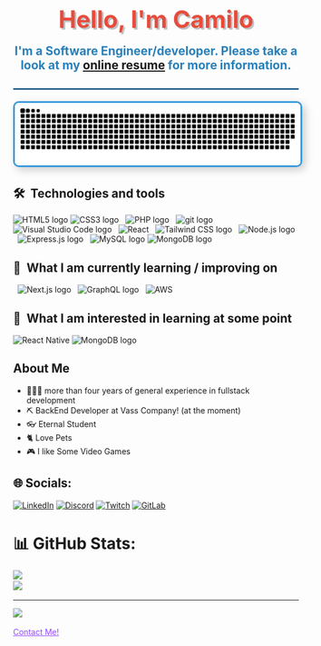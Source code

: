 <div align="center">
  <h1 style="font-size: 3em; color: #e74c3c; text-align: center; text-shadow: 3px 3px #bdc3c7;">Hello, I'm Camilo</h1>
  <h4 style="font-size: 1.5em; color: #2980b9; text-align: center; margin-top: -10px;">I'm a Software Engineer/developer. Please take a look at my <a href="https://cquiroga.github.io/Portfolio/ES/" target="_blank">online resume</a> for more information.</h4>
</div>

<hr style="border: 1px solid #3498db; margin: 20px 0;">
<div align="center">
  <a href="https://cquiroga.github.io/Portfolio/ES/">
    <img src="/resources/grid-snake.svg" alt="snake" style="border: 3px solid #3498db; border-radius: 10px; box-shadow: 5px 5px 15px rgba(0, 0, 0, 0.2);">
  </a>
</div>

## 🛠  Technologies and tools

<a name="learning-now"></a>

<img src="https://img.shields.io/badge/HTML5-282C34?logo=html5&logoColor=E34F26" alt="HTML5 logo" title="HTML5" height="25" />&nbsp;<img src="https://img.shields.io/badge/CSS3-282C34?logo=css3&logoColor=1572B6" alt="CSS3 logo" title="CSS3" height="25" />
&nbsp;
<img src="https://img.shields.io/badge/php-282C34?logo=php&logoColor=777BB4" alt="PHP logo" title="PHP" height="25" />
&nbsp;
<img src="https://img.shields.io/badge/git-282C34?logo=git&logoColor=F05032" alt="git logo" title="git" height="25" />
&nbsp;
<img src="https://img.shields.io/badge/VS%20Code-282C34?logo=visual-studio-code&logoColor=007ACC" alt="Visual Studio Code logo" title="Visual Studio Code" height="25" />
&nbsp;
<img src="https://img.shields.io/badge/React-20232A?logo=react&logoColor=61DAFB" alt="React" title="React" height="25" />
&nbsp;
<img src="https://img.shields.io/badge/Tailwind%20CSS-282C34?logo=tailwind-css&logoColor=38B2AC" alt="Tailwind CSS logo" title="Tailwind CSS" height="25" />
&nbsp;
<img src="https://img.shields.io/badge/Node.js-282C34?logo=node.js&logoColor=339933" alt="Node.js logo" title="Node.js" height="25" />
&nbsp;
<img src="https://img.shields.io/badge/Express-282C34?logo=express&logoColor=FFFFFF" alt="Express.js logo" title="Express.js" height="25" />
&nbsp;
<img src="https://img.shields.io/badge/mysql-282C34?logo=mysql&logoColor=4479A1" alt="MySQL logo" title="MySQL" height="25" />
<img src="https://img.shields.io/badge/mongodb-282C34?logo=mongodb&logoColor=47A248" alt="MongoDB logo" title="MongoDB" height="25" />

## 📖  What I am currently learning / improving on

&nbsp;
<img src="https://img.shields.io/badge/Next.js-282C34?logo=next.js&logoColor=FFFFFF" alt="Next.js logo" title="Next.js" height="25" />
&nbsp;
<img src="https://img.shields.io/badge/GraphQL-282C34?logo=graphql&logoColor=E10098" alt="GraphQL logo" title="GraphQL" height="25" />
&nbsp;
<img src="https://img.shields.io/badge/Amazon_AWS-232F3E?logo=amazon-aws&logoColor=white" alt="AWS" title="AWS" height="25" />

## 👾  What I am interested in learning at some point

<img src="https://img.shields.io/badge/React_Native-20232A?logo=react&logoColor=61DAFB" alt="React Native" title="React Native" height="25" />
<img src="https://img.shields.io/badge/MongoDB-282C34?logo=mongodb&logoColor=47A248" alt="MongoDB logo" title="MongoDB" height="25" />

## About Me

- 🏃‍♂️‍➡️ more than four years of general experience in fullstack development
- ⛏️ BackEnd Developer at Vass Company! (at the moment)
- 👓 Eternal Student
- 🐈 Love Pets
- 🎮 I like Some Video Games

## 🌐 Socials:
[![LinkedIn](https://img.shields.io/badge/LinkedIn-%230077B5.svg?logo=linkedin&logoColor=white)](https://www.linkedin.com/in/camilo-quiroga-b33b38131/)
[![Discord](https://img.shields.io/badge/Discord_(NEW)-%232C2F33.svg?logo=discord&logoColor=white)](https://discord.gg/7qxjemXx)
[![Twitch](https://img.shields.io/badge/Twitch-%239146FF.svg?logo=twitch&logoColor=white)](https://www.twitch.tv/monstertruck_env)
[![GitLab](https://img.shields.io/badge/GitLab-%23181717.svg?logo=gitlab&logoColor=white)](https://gitlab.com/camilo.quirogam)

# 📊 GitHub Stats:
![](https://github-readme-streak-stats.herokuapp.com/?user=CQuiroga&theme=react&hide_border=false)<br/>
![](https://github-readme-stats.vercel.app/api/top-langs/?username=CQuiroga&theme=react&hide_border=false&include_all_commits=true&count_private=true&layout=compact)

---
[![](https://visitcount.itsvg.in/api?id=CQuiroga&icon=0&color=0)](https://visitcount.itsvg.in)

<a href="https://cquiroga.github.io/Portfolio/ES/" target="_blank" style="color: #9146FF;">Contact Me!</a>
